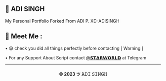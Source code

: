 ## 🌟 ADI SINGH

My Personal Portfolio Forked From ADI P. XD-ADISINGH

## 🤗 Meet Me :

• 😪 check you did all things perfectly before contacting [ Warning ] <br>

• For any Support About Script contact [@𝗦𝗧𝝙𝗥𝗪𝗢𝗥𝗟𝗗](https://t.me/TG_STARWORLD) at Telegram <br>

---
<h4 align='center'>© 2023 ツ 𝙰𝙳𝙸 𝚂𝙸𝙽𝙶𝙷</h4>

<!-- DO NOT REMOVE THIS CREDIT 🤬 🤬 -->
